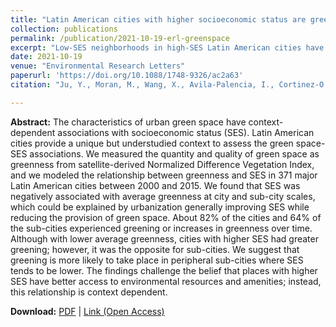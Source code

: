 ```yaml
---
title: "Latin American cities with higher socioeconomic status are greening from a lower baseline: evidence from the SALURBAL project"
collection: publications
permalink: /publication/2021-10-19-erl-greenspace
excerpt: "Low-SES neighborhoods in high-SES Latin American cities have the highest &quot;greenspace deprivations&quot; between 2000 and 2015."
date: 2021-10-19
venue: "Environmental Research Letters"
paperurl: 'https://doi.org/10.1088/1748-9326/ac2a63'
citation: "Ju, Y., Moran, M., Wang, X., Avila-Palencia, I., Cortinez-O’Ryan, A., ... & Dronova, I. (2021). &quot;Latin American cities with higher socioeconomic status are greening from a lower baseline: evidence from the SALURBAL project.&quot; <i>Environmental Research Letters, 16</i>(10), 104052."

---
```


**Abstract:**
The characteristics of urban green space have context-dependent associations with socioeconomic status (SES). Latin American cities provide a unique but understudied context to assess the green space-SES associations. We measured the quantity and quality of green space as greenness from satellite-derived Normalized Difference Vegetation Index, and we modeled the relationship between greenness and SES in 371 major Latin American cities between 2000 and 2015. We found that SES was negatively associated with average greenness at city and sub-city scales, which could be explained by urbanization generally improving SES while reducing the provision of green space. About 82% of the cities and 64% of the sub-cities experienced greening or increases in greenness over time. Although with lower average greenness, cities with higher SES had greater greening; however, it was the opposite for sub-cities. We suggest that greening is more likely to take place in peripheral sub-cities where SES tends to be lower. The findings challenge the belief that places with higher SES have better access to environmental resources and amenities; instead, this relationship is context dependent.

**Download:** [PDF](https://xizewang.github.io/files/2021-10-19-erl-greenspace.pdf) \| [Link (Open Access)](https://doi.org/10.1088/1748-9326/ac2a63)
